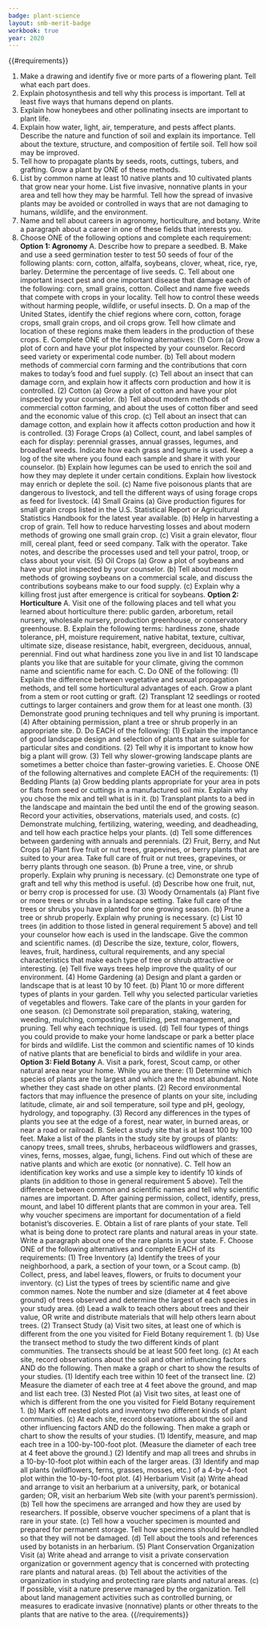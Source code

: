 ```yaml
---
badge: plant-science
layout: smb-merit-badge
workbook: true
year: 2020
---
```


{{#requirements}}
1. Make a drawing and identify five or more parts of a flowering plant. Tell what each part does.
2. Explain photosynthesis and tell why this process is important. Tell at least five ways that humans depend on plants.
3. Explain how honeybees and other pollinating insects are important to plant life.
4. Explain how water, light, air, temperature, and pests affect plants. Describe the nature and function of soil and explain its importance. Tell about the texture, structure, and composition of fertile soil. Tell how soil may be improved.
5. Tell how to propagate plants by seeds, roots, cuttings, tubers, and grafting. Grow a plant by ONE of these methods.
6. List by common name at least 10 native plants and 10 cultivated plants that grow near your home. List five invasive, nonnative plants in your area and tell how they may be harmful. Tell how the spread of invasive plants may be avoided or controlled in ways that are not damaging to humans, wildlife, and the environment.
7. Name and tell about careers in agronomy, horticulture, and botany. Write a paragraph about a career in one of these fields that interests you.
8. Choose ONE of the following options and complete each requirement:
    **Option 1: Agronomy**
    A. Describe how to prepare a seedbed.
    B. Make and use a seed germination tester to test 50 seeds of four of the following plants: corn, cotton, alfalfa, soybeans, clover, wheat, rice, rye, barley. Determine the percentage of live seeds.
    C. Tell about one important insect pest and one important disease that damage each of the following: corn, small grains, cotton. Collect and name five weeds that compete with crops in your locality. Tell how to control these weeds without harming people, wildlife, or useful insects.
    D. On a map of the United States, identify the chief regions where corn, cotton, forage crops, small grain crops, and oil crops grow. Tell how climate and location of these regions make them leaders in the production of these crops.
    E. Complete ONE of the following alternatives:
        (1) Corn
            (a) Grow a plot of corn and have your plot inspected by your counselor. Record seed variety or experimental code number.
            (b) Tell about modern methods of commercial corn farming and the contributions that corn makes to today’s food and fuel supply.
            (c) Tell about an insect that can damage corn, and explain how it affects corn production and how it is controlled.
        (2) Cotton
            (a) Grow a plot of cotton and have your plot inspected by your counselor.
            (b) Tell about modern methods of commercial cotton farming, and about the uses of cotton fiber and seed and the economic value of this crop.
            (c) Tell about an insect that can damage cotton, and explain how it affects cotton production and how it is controlled.
        (3) Forage Crops
            (a) Collect, count, and label samples of each for display: perennial grasses, annual grasses, legumes, and broadleaf weeds. Indicate how each grass and legume is used. Keep a log of the site where you found each sample and share it with your counselor.
            (b) Explain how legumes can be used to enrich the soil and how they may deplete it under certain conditions. Explain how livestock may enrich or deplete the soil.
            (c) Name five poisonous plants that are dangerous to livestock, and tell the different ways of using forage crops as feed for livestock.
        (4) Small Grains
            (a) Give production figures for small grain crops listed in the U.S. Statistical Report or Agricultural Statistics Handbook for the latest year available.
            (b) Help in harvesting a crop of grain. Tell how to reduce harvesting losses and about modern methods of growing one small grain crop.
            (c) Visit a grain elevator, flour mill, cereal plant, feed or seed company. Talk with the operator. Take notes, and describe the processes used and tell your patrol, troop, or class about your visit.
        (5) Oil Crops
            (a) Grow a plot of soybeans and have your plot inspected by your counselor.
            (b) Tell about modern methods of growing soybeans on a commercial scale, and discuss the contributions soybeans make to our food supply.
            (c) Explain why a killing frost just after emergence is critical for soybeans.
    **Option 2: Horticulture**
    A. Visit one of the following places and tell what you learned about horticulture there: public garden, arboretum, retail nursery, wholesale nursery, production greenhouse, or conservatory greenhouse.
    B. Explain the following terms: hardiness zone, shade tolerance, pH, moisture requirement, native habitat, texture, cultivar, ultimate size, disease resistance, habit, evergreen, deciduous, annual, perennial. Find out what hardiness zone you live in and list 10 landscape plants you like that are suitable for your climate, giving the common name and scientific name for each.
    C. Do ONE of the following:
        (1) Explain the difference between vegetative and sexual propagation methods, and tell some horticultural advantages of each. Grow a plant from a stem or root cutting or graft.
        (2) Transplant 12 seedlings or rooted cuttings to larger containers and grow them for at least one month.
        (3) Demonstrate good pruning techniques and tell why pruning is important.
        (4) After obtaining permission, plant a tree or shrub properly in an appropriate site.
    D. Do EACH of the following:
        (1) Explain the importance of good landscape design and selection of plants that are suitable for particular sites and conditions.
        (2) Tell why it is important to know how big a plant will grow.
        (3) Tell why slower-growing landscape plants are sometimes a better choice than faster-growing varieties.
    E. Choose ONE of the following alternatives and complete EACH of the requirements:
        (1) Bedding Plants
            (a) Grow bedding plants appropriate for your area in pots or flats from seed or cuttings in a manufactured soil mix. Explain why you chose the mix and tell what is in it.
            (b) Transplant plants to a bed in the landscape and maintain the bed until the end of the growing season. Record your activities, observations, materials used, and costs.
            (c) Demonstrate mulching, fertilizing, watering, weeding, and deadheading, and tell how each practice helps your plants.
            (d) Tell some differences between gardening with annuals and perennials.
        (2) Fruit, Berry, and Nut Crops
            (a) Plant five fruit or nut trees, grapevines, or berry plants that are suited to your area. Take full care of fruit or nut trees, grapevines, or berry plants through one season.
            (b) Prune a tree, vine, or shrub properly. Explain why pruning is necessary.
            (c) Demonstrate one type of graft and tell why this method is useful.
            (d) Describe how one fruit, nut, or berry crop is processed for use.
        (3) Woody Ornamentals
            (a) Plant five or more trees or shrubs in a landscape setting. Take full care of the trees or shrubs you have planted for one growing season.
            (b) Prune a tree or shrub properly. Explain why pruning is necessary.
            (c) List 10 trees (in addition to those listed in general requirement 5 above) and tell your counselor how each is used in the landscape. Give the common and scientific names.
            (d) Describe the size, texture, color, flowers, leaves, fruit, hardiness, cultural requirements, and any special characteristics that make each type of tree or shrub attractive or interesting.
            (e) Tell five ways trees help improve the quality of our environment.
        (4) Home Gardening
            (a) Design and plant a garden or landscape that is at least 10 by 10 feet.
            (b) Plant 10 or more different types of plants in your garden. Tell why you selected particular varieties of vegetables and flowers. Take care of the plants in your garden for one season.
            (c) Demonstrate soil preparation, staking, watering, weeding, mulching, composting, fertilizing, pest management, and pruning. Tell why each technique is used.
            (d) Tell four types of things you could provide to make your home landscape or park a better place for birds and wildlife. List the common and scientific names of 10 kinds of native plants that are beneficial to birds and wildlife in your area.
    **Option 3: Field Botany**
    A. Visit a park, forest, Scout camp, or other natural area near your home. While you are there:
        (1) Determine which species of plants are the largest and which are the most abundant. Note whether they cast shade on other plants.
        (2) Record environmental factors that may influence the presence of plants on your site, including latitude, climate, air and soil temperature, soil type and pH, geology, hydrology, and topography.
        (3) Record any differences in the types of plants you see at the edge of a forest, near water, in burned areas, or near a road or railroad.
    B. Select a study site that is at least 100 by 100 feet. Make a list of the plants in the study site by groups of plants: canopy trees, small trees, shrubs, herbaceous wildflowers and grasses, vines, ferns, mosses, algae, fungi, lichens. Find out which of these are native plants and which are exotic (or nonnative).
    C. Tell how an identification key works and use a simple key to identify 10 kinds of plants (in addition to those in general requirement 5 above). Tell the difference between common and scientific names and tell why scientific names are important.
    D. After gaining permission, collect, identify, press, mount, and label 10 different plants that are common in your area. Tell why voucher specimens are important for documentation of a field botanist’s discoveries.
    E. Obtain a list of rare plants of your state. Tell what is being done to protect rare plants and natural areas in your state. Write a paragraph about one of the rare plants in your state.
    F. Choose ONE of the following alternatives and complete EACH of its requirements:
        (1) Tree Inventory
            (a) Identify the trees of your neighborhood, a park, a section of your town, or a Scout camp.
            (b) Collect, press, and label leaves, flowers, or fruits to document your inventory.
            (c) List the types of trees by scientific name and give common names. Note the number and size (diameter at 4 feet above ground) of trees observed and determine the largest of each species in your study area.
            (d) Lead a walk to teach others about trees and their value, OR write and distribute materials that will help others learn about trees.
        (2) Transect Study
            (a) Visit two sites, at least one of which is different from the one you visited for Field Botany requirement 1.
            (b) Use the transect method to study the two different kinds of plant communities. The transects should be at least 500 feet long.
            (c) At each site, record observations about the soil and other influencing factors AND do the following. Then make a graph or chart to show the results of your studies.
                (1) Identify each tree within 10 feet of the transect line.
                (2) Measure the diameter of each tree at 4 feet above the ground, and map and list each tree.
        (3) Nested Plot
            (a) Visit two sites, at least one of which is different from the one you visited for Field Botany requirement 1.
            (b) Mark off nested plots and inventory two different kinds of plant communities.
            (c) At each site, record observations about the soil and other influencing factors AND do the following. Then make a graph or chart to show the results of your studies.
                (1) Identify, measure, and map each tree in a 100-by-100-foot plot. (Measure the diameter of each tree at 4 feet above the ground.)
                (2) Identify and map all trees and shrubs in a 10-by-10-foot plot within each of the larger areas.
                (3) Identify and map all plants (wildflowers, ferns, grasses, mosses, etc.) of a 4-by-4-foot plot within the 10-by-10-foot plot.
        (4) Herbarium Visit
            (a) Write ahead and arrange to visit an herbarium at a university, park, or botanical garden; OR, visit an herbarium Web site (with your parent’s permission).
            (b) Tell how the specimens are arranged and how they are used by researchers. If possible, observe voucher specimens of a plant that is rare in your state.
            (c) Tell how a voucher specimen is mounted and prepared for permanent storage. Tell how specimens should be handled so that they will not be damaged.
            (d) Tell about the tools and references used by botanists in an herbarium.
        (5) Plant Conservation Organization Visit
            (a) Write ahead and arrange to visit a private conservation organization or government agency that is concerned with protecting rare plants and natural areas.
            (b) Tell about the activities of the organization in studying and protecting rare plants and natural areas.
            (c) If possible, visit a nature preserve managed by the organization. Tell about land management activities such as controlled burning, or measures to eradicate invasive (nonnative) plants or other threats to the plants that are native to the area.
{{/requirements}}
